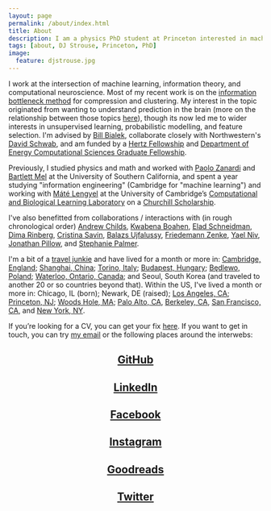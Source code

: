 ```yaml
---
layout: page
permalink: /about/index.html
title: About
description: I am a physics PhD student at Princeton interested in machine learning and computational neuroscience.
tags: [about, DJ Strouse, Princeton, PhD]
image:
  feature: djstrouse.jpg
---
```

I work at the intersection of machine learning, information theory, and computational neuroscience. Most of my recent work is on the [information bottleneck method](http://djstrouse.com/dib) for compression and clustering. My interest in the topic originated from wanting to understand prediction in the brain (more on the relationship between those topics [here](http://www.pnas.org/content/112/22/6908.full)), though its now led me to wider interests in unsupervised learning, probabilistic modelling, and feature selection. I'm advised by [Bill Bialek](http://www.princeton.edu/~wbialek/wbialek.html), collaborate closely with Northwestern's [David Schwab](http://www.physics.northwestern.edu/people/faculty/core-faculty/david-schwab.html), and am funded by a [Hertz Fellowship](http://hertzfoundation.org/default.aspx) and [Department of Energy Computational Sciences Graduate Fellowship](https://www.krellinst.org/csgf/).

Previously, I studied physics and math and worked with [Paolo Zanardi](https://dornsife.usc.edu/cf/faculty-and-staff/faculty.cfm?pid=1016223) and [Bartlett Mel](http://bme.usc.edu/directory/faculty/core-faculty/bartlett-w-mel/) at the University of Southern California, and spent a year studying "information engineering" (Cambridge for "machine learning") and working with [Máté Lengyel](http://www3.eng.cam.ac.uk/~ml468/) at the University of Cambridge’s [Computational and Biological Learning Laboratory](http://learning.eng.cam.ac.uk/Public/) on a [Churchill Scholarship](http://www.winstonchurchillfoundation.org/).

I've also benefitted from collaborations / interactions with (in rough chronological order) [Andrew Childs](https://www.cs.umd.edu/~amchilds/), [Kwabena Boahen](https://web.stanford.edu/group/brainsinsilicon/boahen.html), [Elad Schneidman](http://www.weizmann.ac.il/neurobiology/labs/schneidman/The_Schneidman_Lab/Home.html), [Dima Rinberg](http://www.med.nyu.edu/neuro-physio/faculty/faculty/dmitry-rinberg), [Cristina Savin](http://pub.ist.ac.at/~csavin/), [Balazs Ujfalussy](http://www.neuroscience.cam.ac.uk/directory/profile.php?bbu20), [Friedemann Zenke](http://fzenke.net/), [Yael Niv](https://www.princeton.edu/~yael/), [Jonathan Pillow](https://pni.princeton.edu/faculty/jonathan-pillow), and [Stephanie Palmer](http://pondside.uchicago.edu/oba/faculty/palmer_s.html).

I'm a bit of a [travel junkie](https://www.tripit.com/people/djstrouse) and have lived for a month or more in: [Cambridge, England](http://djstrouse.com/dispatch-from-england-part-i-life-at-churchill-college/); [Shanghai, China](http://djstrouse.com/preparing-for-china-the-situation/); [Torino, Italy](http://djstrouse.com/benvenuto-a-torino-a-day-in-the-life-of-a-mountain-dwelling-physicist/); [Budapest, Hungary](http://cognitivescience.ceu.hu/); [Będlewo, Poland](http://www.neuroinf.pl/Members/danek/accn/accn2012/accn); [Waterloo, Ontario, Canada](https://uwaterloo.ca/institute-for-quantum-computing/); and Seoul, South Korea (and traveled to another 20 or so countries beyond that). Within the US, I've lived a month or more in: Chicago, IL (born); Newark, DE (raised); [Los Angeles, CA](http://www.usc.edu/); [Princeton, NJ](http://www.princeton.edu); [Woods Hole, MA](http://www.mbl.edu/mcn/); [Palo Alto, CA](http://ssrp.stanford.edu/), [Berkeley, CA](https://www.krellinst.org/csgf/doe-lab-practicum/abstracts?f=berkeley), [San Francisco, CA](https://www.zynga.com/), and [New York, NY](https://www.spotify.com/us/).

If you’re looking for a CV, you can get your fix [here](http://djstrouse.com/downloads/DJStrouseCV.pdf). If you want to get in touch, you can try [my email](mailto:danieljstrouse@gmail.com) or the following places around the interwebs:

## <center><a href="https://github.com/djstrouse" target="_blank"><i class="icon-github"></i> GitHub </a></center>

## <center><a href="http://www.linkedin.com/pub/dj-strouse/7/228/463/" target="_blank"><i class="icon-linkedin-sign"></i> LinkedIn </a></center>

## <center><a href="https://facebook.com/djstrouse" target="_blank"><i class="icon-facebook-sign"></i> Facebook </a></center>

## <center><a href="http://instagram.com/djstrouse" target="_blank"><i class="icon-instagram-sign"></i> Instagram </a></center>

## <center><a href="https://www.goodreads.com/djstrouse" target="_blank"><i class="icon-goodreads-sign"></i> Goodreads </a></center>

## <center><a href="https://twitter.com/djstrouse" target="_blank"><i class="icon-twitter-sign"></i> Twitter </a></center>
